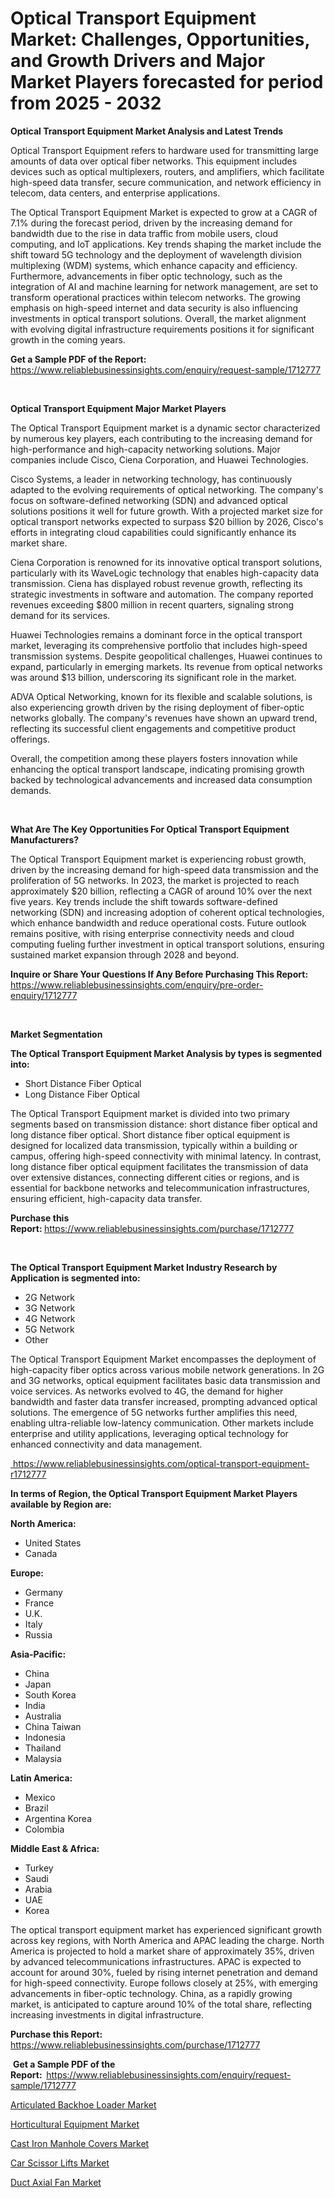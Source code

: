 <p><h1>Optical Transport Equipment Market: Challenges, Opportunities, and Growth Drivers and Major Market Players forecasted for period from 2025 - 2032</h1></p><p><strong>Optical Transport Equipment Market Analysis and Latest Trends</strong></p>
<p><p>Optical Transport Equipment refers to hardware used for transmitting large amounts of data over optical fiber networks. This equipment includes devices such as optical multiplexers, routers, and amplifiers, which facilitate high-speed data transfer, secure communication, and network efficiency in telecom, data centers, and enterprise applications. </p><p>The Optical Transport Equipment Market is expected to grow at a CAGR of 7.1% during the forecast period, driven by the increasing demand for bandwidth due to the rise in data traffic from mobile users, cloud computing, and IoT applications. Key trends shaping the market include the shift toward 5G technology and the deployment of wavelength division multiplexing (WDM) systems, which enhance capacity and efficiency. Furthermore, advancements in fiber optic technology, such as the integration of AI and machine learning for network management, are set to transform operational practices within telecom networks. The growing emphasis on high-speed internet and data security is also influencing investments in optical transport solutions. Overall, the market alignment with evolving digital infrastructure requirements positions it for significant growth in the coming years.</p></p>
<p><strong>Get a Sample PDF of the Report:&nbsp;</strong> <a href="https://www.reliablebusinessinsights.com/enquiry/request-sample/1712777?utm_campaign=84&utm_medium=2&utm_source=Github&utm_content=ia&utm_term=10042025&utm_id=optical-transport-equipment">https://www.reliablebusinessinsights.com/enquiry/request-sample/1712777</a></p>
<p>&nbsp;</p>
<p><strong>Optical Transport Equipment Major Market Players</strong></p>
<p><p>The Optical Transport Equipment market is a dynamic sector characterized by numerous key players, each contributing to the increasing demand for high-performance and high-capacity networking solutions. Major companies include Cisco, Ciena Corporation, and Huawei Technologies.</p><p>Cisco Systems, a leader in networking technology, has continuously adapted to the evolving requirements of optical networking. The company's focus on software-defined networking (SDN) and advanced optical solutions positions it well for future growth. With a projected market size for optical transport networks expected to surpass $20 billion by 2026, Cisco's efforts in integrating cloud capabilities could significantly enhance its market share.</p><p>Ciena Corporation is renowned for its innovative optical transport solutions, particularly with its WaveLogic technology that enables high-capacity data transmission. Ciena has displayed robust revenue growth, reflecting its strategic investments in software and automation. The company reported revenues exceeding $800 million in recent quarters, signaling strong demand for its services.</p><p>Huawei Technologies remains a dominant force in the optical transport market, leveraging its comprehensive portfolio that includes high-speed transmission systems. Despite geopolitical challenges, Huawei continues to expand, particularly in emerging markets. Its revenue from optical networks was around $13 billion, underscoring its significant role in the market.</p><p>ADVA Optical Networking, known for its flexible and scalable solutions, is also experiencing growth driven by the rising deployment of fiber-optic networks globally. The company's revenues have shown an upward trend, reflecting its successful client engagements and competitive product offerings.</p><p>Overall, the competition among these players fosters innovation while enhancing the optical transport landscape, indicating promising growth backed by technological advancements and increased data consumption demands.</p></p>
<p>&nbsp;</p>
<p><strong>What Are The Key Opportunities For Optical Transport Equipment Manufacturers?</strong></p>
<p><p>The Optical Transport Equipment market is experiencing robust growth, driven by the increasing demand for high-speed data transmission and the proliferation of 5G networks. In 2023, the market is projected to reach approximately $20 billion, reflecting a CAGR of around 10% over the next five years. Key trends include the shift towards software-defined networking (SDN) and increasing adoption of coherent optical technologies, which enhance bandwidth and reduce operational costs. Future outlook remains positive, with rising enterprise connectivity needs and cloud computing fueling further investment in optical transport solutions, ensuring sustained market expansion through 2028 and beyond.</p></p>
<p><strong>Inquire or Share Your Questions If Any Before Purchasing This Report:</strong> <a href="https://www.reliablebusinessinsights.com/enquiry/pre-order-enquiry/1712777?utm_campaign=84&utm_medium=2&utm_source=Github&utm_content=ia&utm_term=10042025&utm_id=optical-transport-equipment">https://www.reliablebusinessinsights.com/enquiry/pre-order-enquiry/1712777</a></p>
<p>&nbsp;</p>
<p><strong>Market Segmentation</strong></p>
<p><strong>The Optical Transport Equipment Market Analysis by types is segmented into:</strong></p>
<p><ul><li>Short Distance Fiber Optical</li><li>Long Distance Fiber Optical</li></ul></p>
<p><p>The Optical Transport Equipment market is divided into two primary segments based on transmission distance: short distance fiber optical and long distance fiber optical. Short distance fiber optical equipment is designed for localized data transmission, typically within a building or campus, offering high-speed connectivity with minimal latency. In contrast, long distance fiber optical equipment facilitates the transmission of data over extensive distances, connecting different cities or regions, and is essential for backbone networks and telecommunication infrastructures, ensuring efficient, high-capacity data transfer.</p></p>
<p><strong>Purchase this Report:&nbsp;</strong><a href="https://www.reliablebusinessinsights.com/purchase/1712777?utm_campaign=84&utm_medium=2&utm_source=Github&utm_content=ia&utm_term=10042025&utm_id=optical-transport-equipment">https://www.reliablebusinessinsights.com/purchase/1712777</a></p>
<p>&nbsp;</p>
<p><strong>The Optical Transport Equipment Market Industry Research by Application is segmented into:</strong></p>
<p><ul><li>2G Network</li><li>3G Network</li><li>4G Network</li><li>5G Network</li><li>Other</li></ul></p>
<p><p>The Optical Transport Equipment Market encompasses the deployment of high-capacity fiber optics across various mobile network generations. In 2G and 3G networks, optical equipment facilitates basic data transmission and voice services. As networks evolved to 4G, the demand for higher bandwidth and faster data transfer increased, prompting advanced optical solutions. The emergence of 5G networks further amplifies this need, enabling ultra-reliable low-latency communication. Other markets include enterprise and utility applications, leveraging optical technology for enhanced connectivity and data management.</p></p>
<p><a href="https://www.reliablebusinessinsights.com/optical-transport-equipment-r1712777?utm_campaign=84&utm_medium=2&utm_source=Github&utm_content=ia&utm_term=10042025&utm_id=optical-transport-equipment">&nbsp;https://www.reliablebusinessinsights.com/optical-transport-equipment-r1712777</a></p>
<p><strong>In terms of Region, the Optical Transport Equipment Market Players available by Region are:</strong></p>
<p>
    <p> <strong> North America: </strong>
        <ul>
            <li>United States</li>
            <li>Canada</li>
        </ul>
        </p> 
    <p> <strong> Europe: </strong>
        <ul>
            <li>Germany</li>
            <li>France</li>
            <li>U.K.</li>
            <li>Italy</li>
            <li>Russia</li>
        </ul>
        </p> 
    <p> <strong> Asia-Pacific: </strong>
        <ul>
            <li>China</li>
            <li>Japan</li>
            <li>South Korea</li>
            <li>India</li>
            <li>Australia</li>
            <li>China Taiwan</li>
            <li>Indonesia</li>
            <li>Thailand</li>
            <li>Malaysia</li>
        </ul>
        </p> 
    <p> <strong> Latin America: </strong>
        <ul>
            <li>Mexico</li>
            <li>Brazil</li>
            <li>Argentina Korea</li>
            <li>Colombia</li>
        </ul>
        </p> 
    <p> <strong> Middle East & Africa: </strong>
        <ul>
            <li>Turkey</li>
            <li>Saudi</li>
            <li>Arabia</li>
            <li>UAE</li>
            <li>Korea</li>
        </ul>
    </p>
    </p>
<p><p>The optical transport equipment market has experienced significant growth across key regions, with North America and APAC leading the charge. North America is projected to hold a market share of approximately 35%, driven by advanced telecommunications infrastructures. APAC is expected to account for around 30%, fueled by rising internet penetration and demand for high-speed connectivity. Europe follows closely at 25%, with emerging advancements in fiber-optic technology. China, as a rapidly growing market, is anticipated to capture around 10% of the total share, reflecting increasing investments in digital infrastructure.</p></p>
<p><strong>Purchase this Report: </strong><a href="https://www.reliablebusinessinsights.com/purchase/1712777?utm_campaign=84&utm_medium=2&utm_source=Github&utm_content=ia&utm_term=10042025&utm_id=optical-transport-equipment">https://www.reliablebusinessinsights.com/purchase/1712777</a></p>
<p>&nbsp;<strong>Get a Sample PDF of the Report:&nbsp;&nbsp;</strong><a href="https://www.reliablebusinessinsights.com/enquiry/request-sample/1712777?utm_campaign=84&utm_medium=2&utm_source=Github&utm_content=ia&utm_term=10042025&utm_id=optical-transport-equipment">https://www.reliablebusinessinsights.com/enquiry/request-sample/1712777</a></p>
<p><strong></strong></p>
<p><p><a href="https://github.com/calizlewin2f/Market-Research-Report-List-1/blob/main/articulated-backhoe-loader-market.md?utm_campaign=84&utm_medium=2&utm_source=Github&utm_content=ia&utm_term=10042025&utm_id=optical-transport-equipment">Articulated Backhoe Loader Market</a></p><p><a href="https://github.com/gullattedenna/Market-Research-Report-List-1/blob/main/horticultural-equipment-market.md?utm_campaign=84&utm_medium=2&utm_source=Github&utm_content=ia&utm_term=10042025&utm_id=optical-transport-equipment">Horticultural Equipment Market</a></p><p><a href="https://github.com/grevecodeeol/Market-Research-Report-List-1/blob/main/cast-iron-manhole-covers-market.md?utm_campaign=84&utm_medium=2&utm_source=Github&utm_content=ia&utm_term=10042025&utm_id=optical-transport-equipment">Cast Iron Manhole Covers Market</a></p><p><a href="https://github.com/kielbledeni0/Market-Research-Report-List-1/blob/main/car-scissor-lifts-market.md?utm_campaign=84&utm_medium=2&utm_source=Github&utm_content=ia&utm_term=10042025&utm_id=optical-transport-equipment">Car Scissor Lifts Market</a></p><p><a href="https://github.com/janustabarf2/Market-Research-Report-List-1/blob/main/duct-axial-fan-market.md?utm_campaign=84&utm_medium=2&utm_source=Github&utm_content=ia&utm_term=10042025&utm_id=optical-transport-equipment">Duct Axial Fan Market</a></p></p>
